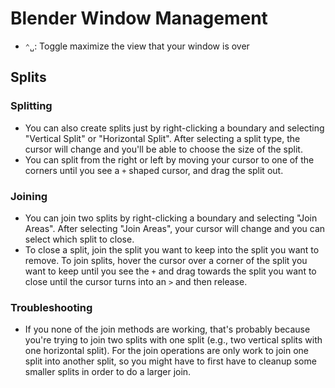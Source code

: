# Blender Window Management

- `⌃␣`: Toggle maximize the view that your window is over

## Splits

### Splitting

- You can also create splits just by right-clicking a boundary and selecting "Vertical Split" or "Horizontal Split". After selecting a split type, the cursor will change and you'll be able to choose the size of the split.
- You can split from the right or left by moving your cursor to one of the corners until you see a `+` shaped cursor, and drag the split out.

### Joining

- You can join two splits by right-clicking a boundary and selecting "Join Areas". After selecting "Join Areas", your cursor will change and you can select which split to close.
- To close a split, join the split you want to keep into the split you want to remove. To join splits, hover the cursor over a corner of the split you want to keep until you see the `+` and drag towards the split you want to close until the cursor turns into an `>` and then release.

### Troubleshooting

- If you none of the join methods are working, that's probably because you're trying to join two splits with one split (e.g., two vertical splits with one horizontal split). For the join operations are only work to join one split into another split, so you might have to first have to cleanup some smaller splits in order to do a larger join.